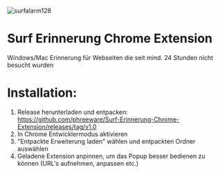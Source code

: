 ![surfalarm128](https://user-images.githubusercontent.com/81757667/113299393-20d2d000-92fd-11eb-8f17-2b25ef9b1df0.png)

# Surf Erinnerung Chrome Extension
Windows/Mac Erinnerung für Webseiten die seit mind. 24 Stunden nicht besucht wurden

# Installation:
1. Release herunterladen und entpacken: https://github.com/phreeware/Surf-Erinnerung-Chrome-Extension/releases/tag/v1.0
2. In Chrome Entwicklermodus aktivieren
3. "Entpackte Erweiterung laden" wählen und entpackten Ordner auswählen
4. Geladene Extension anpinnen, um das Popup besser bedienen zu können (URL's aufnehmen, anpassen etc.)

